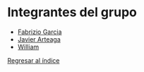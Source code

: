 # Integrantes del grupo

- [Fabrizio Garcia](Fabrizio%20Garcia/Fabrizio%20Garcia.md)
- [Javier Arteaga](Javier%20Arteaga/javier.md)
- [William](William/William.md)

[Regresar al índice](../proyecto.md)
